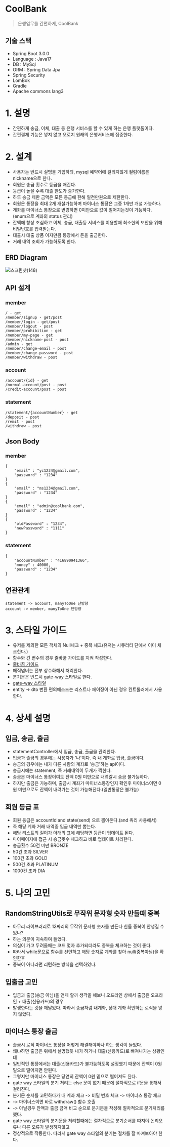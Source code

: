 # CoolBank
> 은행업무를 간편하게, CoolBank

## 기술 스택
* Spring Boot 3.0.0
* Language : Java17
* DB : MySql
* ORM : Spring Data Jpa
* Spring Security
* LomBok
* Gradle
* Apache commons lang3

# 1. 설명
* 간편하게 송금, 이체, 대출 등 은행 서비스를 할 수 있게 하는 은행 플랫폼이다.
* 간편결제 기능은 넣지 않고 오로지 원래의 은행서비스에 집중한다.

# 2. 설계
* 사용자는 반드시 실명을 기입하되, mysql 예약어에 걸리지않게 컬럼이름은 nickname으로 한다.
* 회원은 송금 횟수로 등급을 매긴다.
* 등급이 높을 수록 대출 한도가 증가한다.
* 하루 송금 제한 금액은 모든 등급에 한해 일천만원으로 제한한다.
* 회원은 통장을 최대 2개 개설가능하며 마이너스 통장은 그중 1개만 개설 가능하다.
* 계좌를 마이너스 통장으로 변경하면 0미만으로 값이 떨어지는것이 가능하다.(enum으로 계좌의 status 관리)
* 잔액에 항상 조심하고 이체, 송금, 대출등 서비스를 이용할때 최소한의 보안을 위해 비밀번호를 입력받는다.
* 대출시 대출 상품 이자만큼 통장에서 돈을 출금한다.
* 거래 내역 조회가 가능하도록 한다.

## ERD Diagram
![스크린샷(148)](https://user-images.githubusercontent.com/88976237/204199056-5f55c258-411d-4662-8ee7-5969739d2dd0.png)

## API 설계
### member
```
/ - get
/member/signup - get/post
/member/login - get/post
/member/logout - post
/member/prohibition - get
/member/my-page - get
/member/nickname-post - post
/admin - get
/member/change-email - post
/member/change-password - post
/member/withdraw - post
```
### account
```
/account/{id} - get
/normal-account/post - post
/credit-account/post - post
```
### statement
```
/statement/{accountNumber} - get
/deposit - post
/remit - post
/withdraw - post
```

## Json Body
### member
```
{
    "email" : "yc1234@gmail.com",
    "password" : "1234"
}
{
    "email" : "ms1234@gmail.com",
    "password" : "1234"
}
{
    "email" : "admin@coolbank.com",
    "password" : "1234"
}
{
    "oldPassword" : "1234",
    "newPassword" : "1111"
}
```
### statement
```
{
    "accountNumber" : "416890941366",
    "money" : 40000,
    "password" : "1234"
}
```

## 연관관계
```
statement -> account, manyToOne 단방향
account -> member, manyToOne 단방향
```

# 3. 스타일 가이드
* 유저를 제외한 모든 객체의 Null체크 + 중복 체크(유저는 시큐리티 단에서 이미 체크한다.)
* 함수와 긴 변수의 경우 줄바꿈 가이드를 지켜 작성한다.
* [줄바꿈 가이드](https://github.com/liveforone/study/blob/main/GoodCode/%EC%A4%84%EB%B0%94%EA%BF%88%EC%9C%BC%EB%A1%9C%20%EA%B0%80%EB%8F%85%EC%84%B1%20%ED%96%A5%EC%83%81.md)
* 매직넘버는 전부 상수화해서 처리한다.
* 분기문은 반드시 gate-way 스타일로 한다.
* [gate-way 스타일](https://github.com/liveforone/study/blob/main/GoodCode/%EB%8D%94%20%EC%A2%8B%EC%9D%80%20%EB%B6%84%EA%B8%B0%EB%AC%B8.md)
* entity -> dto 변환 편의메소드는 리스트나 페이징이 아닌 경우 컨트롤러에서 사용한다.

# 4. 상세 설명
## 입금, 송금, 출금
* statementController에서 입금, 송금, 출금을 관리한다.
* 입금과 출금의 경우에는 사용자가 '나'이다. 즉 내 계좌로 입금, 출금이다.
* 송금의 경우에는 내가 다른 사람의 계좌로 '송금'하는 api이다.
* 송금시에는 statement, 즉 거래내역이 두개가 찍힌다.
* 송금은 마이너스 통장이여도 잔액 0원 미만으로 내려갈시 송금 불가능하다.
* 하지만 출금은 가능하며, 출금시 계좌가 마이너스통장인지 확인후 마이너스이면 0원 미만으로도 잔액이 내려가는 것이 가능해진다.(일반통장은 불가능)
## 회원 등급 표
* 회원 등급은 accountId and state(send) 으로 뽑아온다.(and 쿼리 사용해서)
* 즉 해당 계좌 거래 내역중 입금 내역만 뽑는다.
* 해당 리스트의 길이가 아래의 표에 해당하면 등급이 업데이트 된다.
* 마이페이지에 접근 시 송금횟수 체크하고 바로 업데이트 처리한다.
* 송금횟수 50건 미만 BRONZE
* 50건 초과 SILVER
* 100건 초과 GOLD
* 500건 초과 PLATINUM
* 1000건 초과 DIA

# 5. 나의 고민
## RandomStringUtils로 무작위 문자형 숫자 만들때 중복
* 아무리 라이브러리로 12짜리의 무작위 문자형 숫자를 만든다 한들 중복이 안생길 수있나?
* 하는 의문이 지속하여 들었다.
* 의심이 가고 두려울때는 코드 몇자 추가되더라도 중복을 체크하는 것이 좋다.
* 따라서 while문으로 함수를 선언하고 해당 숫자로 계좌를 찾아 null(중복아님)을 확인한후
* 중복이 아니라면 리턴하는 방식을 선택하였다.
## 입출금 고민
* 입금과 출금(송금 아님)을 언제 할까 생각을 해보니 오프라인 상에서 출금은 오프라인 + 대출(신용카드)의 경우
* 발생한다는 것을 깨달았다. 따라서 송금처럼 내계좌, 상대 계좌 확인하는 로직을 넣지 않았다.
## 마이너스 통장 출금
* 출금시 로직 마이너스 통장을 어떻게 해결해야하나 하는 생각이 들었다.
* 왜냐하면 출금은 위에서 설명했듯 내가 하거나 대출(신용카드)로 빠져나가는 상황인데
* 일반적인 통장에서는 대출(신용카드)가 불가능하도록 설정했기 때문에 잔액이 0원 밑으로 떨어지면 안된다.
* 그렇지만 마이너스 통장은 당연히 잔액이 0원 밑으로 떨어져도 된다.
* gate way 스타일의 분기 처리는 else 문이 없기 때문에 절차적으로 if문을 통해서 걸러진다.
* 분기문 순서를 고민하다가 내 계좌 체크 -> 비밀 번호 체크 -> 마이너스 통장 체크
* -> 마이너스이면 바로 withdraw() 함수 호출
* -> 아닐경우 잔액과 출금 금액 비교 순으로 분기문을 작성해 절차적으로 분기처리를 했다.
* gate way 스타일의 분기문을 처리할때에는 절차적으로 분기순서를 따져야 논리오류나 다른 오류가 발생하지않고
* 정상적으로 작동한다. 따라서 gate way 스타일의 분기는 절차를 잘 따져보아야 한다.